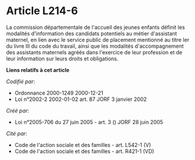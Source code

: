 # Article L214-6

La commission départementale de l'accueil des jeunes enfants définit les modalités d'information des candidats potentiels au
métier d'assistant maternel, en lien avec le service public de placement mentionné au titre Ier du livre III du code du
travail, ainsi que les modalités d'accompagnement des assistants maternels agréés dans l'exercice de leur profession et de
leur information sur leurs droits et obligations.

**Liens relatifs à cet article**

_Codifié par_:

  - Ordonnance 2000-1249 2000-12-21
  - Loi n°2002-2 2002-01-02 art. 87 JORF 3 janvier 2002

_Créé par_:

  - Loi n°2005-706 du 27 juin 2005 - art. 3 () JORF 28 juin 2005

_Cité par_:

  - Code de l'action sociale et des familles - art. L542-1 (V)
  - Code de l'action sociale et des familles - art. R421-1 (VD)
